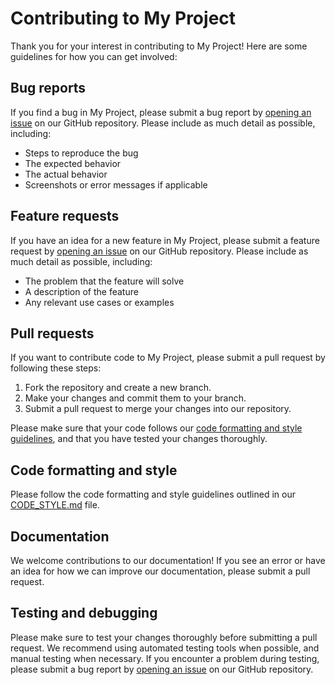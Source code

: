 # Contributing to My Project

Thank you for your interest in contributing to My Project! Here are some guidelines for how you can get involved:

## Bug reports

If you find a bug in My Project, please submit a bug report by [opening an issue](https://github.com/yourusername/yourprojectname/issues/new) on our GitHub repository. Please include as much detail as possible, including:

- Steps to reproduce the bug
- The expected behavior
- The actual behavior
- Screenshots or error messages if applicable

## Feature requests

If you have an idea for a new feature in My Project, please submit a feature request by [opening an issue](https://github.com/yourusername/yourprojectname/issues/new) on our GitHub repository. Please include as much detail as possible, including:

- The problem that the feature will solve
- A description of the feature
- Any relevant use cases or examples

## Pull requests

If you want to contribute code to My Project, please submit a pull request by following these steps:

1. Fork the repository and create a new branch.
2. Make your changes and commit them to your branch.
3. Submit a pull request to merge your changes into our repository.

Please make sure that your code follows our [code formatting and style guidelines](https://github.com/yourusername/yourprojectname/blob/master/CODE_STYLE.md), and that you have tested your changes thoroughly.

## Code formatting and style

Please follow the code formatting and style guidelines outlined in our [CODE_STYLE.md](https://github.com/yourusername/yourprojectname/blob/master/CODE_STYLE.md) file.

## Documentation

We welcome contributions to our documentation! If you see an error or have an idea for how we can improve our documentation, please submit a pull request.

## Testing and debugging

Please make sure to test your changes thoroughly before submitting a pull request. We recommend using automated testing tools when possible, and manual testing when necessary. If you encounter a problem during testing, please submit a bug report by [opening an issue](https://github.com/yourusername/yourprojectname/issues/new) on our GitHub repository.
